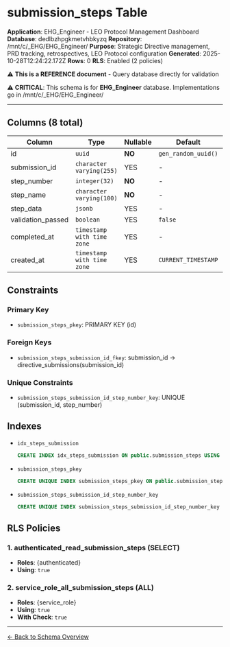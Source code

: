 # submission_steps Table

**Application**: EHG_Engineer - LEO Protocol Management Dashboard
**Database**: dedlbzhpgkmetvhbkyzq
**Repository**: /mnt/c/_EHG/EHG_Engineer/
**Purpose**: Strategic Directive management, PRD tracking, retrospectives, LEO Protocol configuration
**Generated**: 2025-10-28T12:24:22.172Z
**Rows**: 0
**RLS**: Enabled (2 policies)

⚠️ **This is a REFERENCE document** - Query database directly for validation

⚠️ **CRITICAL**: This schema is for **EHG_Engineer** database. Implementations go in /mnt/c/_EHG/EHG_Engineer/

---

## Columns (8 total)

| Column | Type | Nullable | Default | Description |
|--------|------|----------|---------|-------------|
| id | `uuid` | **NO** | `gen_random_uuid()` | - |
| submission_id | `character varying(255)` | YES | - | - |
| step_number | `integer(32)` | **NO** | - | - |
| step_name | `character varying(100)` | **NO** | - | - |
| step_data | `jsonb` | YES | - | - |
| validation_passed | `boolean` | YES | `false` | - |
| completed_at | `timestamp with time zone` | YES | - | - |
| created_at | `timestamp with time zone` | YES | `CURRENT_TIMESTAMP` | - |

## Constraints

### Primary Key
- `submission_steps_pkey`: PRIMARY KEY (id)

### Foreign Keys
- `submission_steps_submission_id_fkey`: submission_id → directive_submissions(submission_id)

### Unique Constraints
- `submission_steps_submission_id_step_number_key`: UNIQUE (submission_id, step_number)

## Indexes

- `idx_steps_submission`
  ```sql
  CREATE INDEX idx_steps_submission ON public.submission_steps USING btree (submission_id)
  ```
- `submission_steps_pkey`
  ```sql
  CREATE UNIQUE INDEX submission_steps_pkey ON public.submission_steps USING btree (id)
  ```
- `submission_steps_submission_id_step_number_key`
  ```sql
  CREATE UNIQUE INDEX submission_steps_submission_id_step_number_key ON public.submission_steps USING btree (submission_id, step_number)
  ```

## RLS Policies

### 1. authenticated_read_submission_steps (SELECT)

- **Roles**: {authenticated}
- **Using**: `true`

### 2. service_role_all_submission_steps (ALL)

- **Roles**: {service_role}
- **Using**: `true`
- **With Check**: `true`

---

[← Back to Schema Overview](../database-schema-overview.md)
